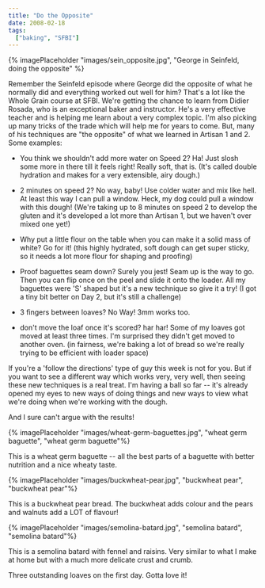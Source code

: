 ```yaml
---
title: "Do the Opposite"
date: 2008-02-18
tags: 
  ["baking", "SFBI"]
---
```


{% imagePlaceholder "images/sein_opposite.jpg", "George in Seinfeld, doing the opposite" %}

Remember the Seinfeld episode where George did the opposite of what he normally did and everything worked out well for him? That's a lot like the Whole Grain course at SFBI. We're getting the chance to learn from Didier Rosada, who is an exceptional baker and instructor. He's a very effective teacher and is helping me learn about a very complex topic. I'm also picking up many tricks of the trade which will help me for years to come. But, many of his techniques are "the opposite" of what we learned in Artisan 1 and 2. Some examples:

- You think we shouldn't add more water on Speed 2? Ha! Just slosh some more in there till it feels right! Really soft, that is. (It's called double hydration and makes for a very extensible, airy dough.)

- 2 minutes on speed 2? No way, baby! Use colder water and mix like hell. At least this way I can pull a window. Heck, my dog could pull a window with this dough! (We're taking up to 8 minutes on speed 2 to develop the gluten and it's developed a lot more than Artisan 1, but we haven't over mixed one yet!)

- Why put a little flour on the table when you can make it a solid mass of white? Go for it! (this highly hydrated, soft dough can get super sticky, so it needs a lot more flour for shaping and proofing)

- Proof baguettes seam down? Surely you jest! Seam up is the way to go. Then you can flip once on the peel and slide it onto the loader. All my baguettes were 'S' shaped but it's a new technique so give it a try! (I got a tiny bit better on Day 2, but it's still a challenge)

- 3 fingers between loaves? No Way! 3mm works too.

- don't move the loaf once it's scored? har har! Some of my loaves got moved at least three times. I'm surprised they didn't get moved to another oven. (in fairness, we're baking a lot of bread so we're really trying to be efficient with loader space)

If you're a 'follow the directions' type of guy this week is not for you. But if you want to see a different way which works very, very well, then seeing these new techniques is a real treat. I'm having a ball so far -- it's already opened my eyes to new ways of doing things and new ways to view what we're doing when we're working with the dough.

And I sure can't argue with the results!

{% imagePlaceholder "images/wheat-germ-baguettes.jpg", "wheat germ baguette", "wheat germ baguette"%}

This is a wheat germ baguette -- all the best parts of a baguette with better nutrition and a nice wheaty taste.

{% imagePlaceholder "images/buckwheat-pear.jpg", "buckwheat pear", "buckwheat pear"%}

This is a buckwheat pear bread. The buckwheat adds colour and the pears and walnuts add a LOT of flavour!

{% imagePlaceholder "images/semolina-batard.jpg", "semolina batard", "semolina batard"%}

This is a semolina batard with fennel and raisins. Very similar to what I make at home but with a much more delicate crust and crumb.

Three outstanding loaves on the first day. Gotta love it!
